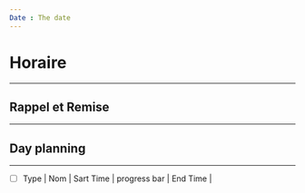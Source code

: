 ```yaml
---
Date : The date
---
```


# Horaire
----
## Rappel et Remise
----

## Day planning
----
- [ ] Type | Nom | Sart Time | progress bar | End Time |